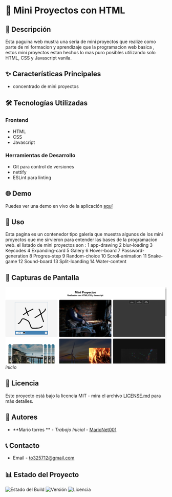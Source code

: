 # 🚀 Mini Proyectos con HTML

## 📝 Descripción
Esta paguina web mustra una seria de mini proyectos que realize como parte de mi formacion y aprendizaje que la programacion web basica , estos mini proyectos estan hechos lo mas puro posibles 
utilizando solo HTML, CSS y Javascript vanila.

## ✨ Características Principales
- concentrado de mini proyectos


## 🛠️ Tecnologías Utilizadas
### Frontend
- HTML
- CSS
- Javascript


### Herramientas de Desarrollo
- Git para control de versiones
- nettify
- ESLint para linting

## 🌐 Demo
Puedes ver una demo en vivo de la aplicación [aquí](https://ejemplos-html-net.netlify.app/)
## 🚀 Uso
Esta pagina es un contenedor tipo galeria que muestra algunos de los mini proyectos que me sirvieron para entender las bases de la programacion web.
el listado de mini proyectos son  :
1 app-drawing 
2 blur-loading
3 Keycodes
4 Expanding-card
5 Galery
6 Hover-board
7 Password-generation
8 Progres-step
9 Random-choice
10 Scroll-animation
11 Snake-game
12 Sound-board
13 Split-loanding
14 Water-content
## 📱 Capturas de Pantalla
![Captura 1](https://github.com/MarioNet001/Ejercicios-HTML--CSS-y-JS/blob/41ccb755bd1c7ca9b1e18ac60f2f52823ba3339b/pantalla%201.png)
*inicio*


## 📝 Licencia
Este proyecto está bajo la licencia MIT - mira el archivo [LICENSE.md](LICENSE.md) para más detalles.

## 👥 Autores
- **Mario torres ** - *Trabajo Inicial* - [MarioNet001](https://github.com/MarioNet001)


## 📞 Contacto
- Email - to325712@gmail.com

## 📊 Estado del Proyecto
![Estado del Build](https://img.shields.io/badge/build-passing-brightgreen)
![Versión](https://img.shields.io/badge/version-1.0.0-blue)
![Licencia](https://img.shields.io/badge/license-MIT-green)


